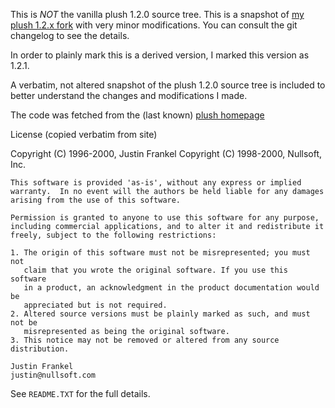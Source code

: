 This is *NOT* the vanilla plush 1.2.0 source tree.
This is a snapshot of [my plush 1.2.x fork](http://github.com/mojaves/plush)
with very minor modifications. You can consult the git changelog
to see the details.

In order to plainly mark this is a derived version, I marked this
version as 1.2.1. 

A verbatim, not altered snapshot of the plush 1.2.0 source tree
is included to better understand the changes and modifications I made.

The code was fetched from the (last known) [plush homepage](http://www.1014.org/code/nullsoft/plush/)

License (copied verbatim from site)

   Copyright (C) 1996-2000, Justin Frankel
   Copyright (C) 1998-2000, Nullsoft, Inc.

    This software is provided 'as-is', without any express or implied
    warranty.  In no event will the authors be held liable for any damages
    arising from the use of this software.

    Permission is granted to anyone to use this software for any purpose,
    including commercial applications, and to alter it and redistribute it
    freely, subject to the following restrictions:

    1. The origin of this software must not be misrepresented; you must not
       claim that you wrote the original software. If you use this software
       in a product, an acknowledgment in the product documentation would be
       appreciated but is not required.
    2. Altered source versions must be plainly marked as such, and must not be
       misrepresented as being the original software.
    3. This notice may not be removed or altered from any source distribution.
 
    Justin Frankel
    justin@nullsoft.com

See `README.TXT` for the full details.

